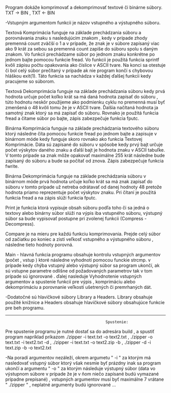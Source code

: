 Program dokáže komprimovať a dekomprimovať textové či binárne súbory. TXT -> BIN  , TXT <- BIN

-Vstupným argumentom funkcii je názov vstupného a výstupného súboru.

Textová Komprimácia funguje na základe prechádzania súboru a porovnávania znaku s nasledujúcim znakom , kedy v prípade zhody premenná count zväčší o 1 a v prípade, že znak je v súbore zapísaný viac ako 9 krát 
za sebou sa premenná count zapíše do súboru spolu s daným znakom. Vo funkcii prechádzame súbor po jednom znaku konkrétne po jednom bajte pomocou funkcie fread. 
Vo funkcii je použitá funkcia sprintf kvôli zápisu počtu opakovania ako číslice v ASCII tvare.
Na konci sa otestuje či bol celý súbor prečítaný v prípade ak nie program končí s chybovou hláškou exit(1). Táto funkcia sa nachádza v každej ďalšej funkcii kedy pracujeme so súborom.


Textová Dekomprimácia funguje na základe prechádzania súboru kedy prvá hodnota určuje počet koľko krát sa má daná hodnota zapísať do súboru , túto hodnotu neskôr použijeme ako podmienku cyklu no premenná musí byť zmenšená o 48 kvôli tomu že je v ASCII tvare. 
Ďalšia načítaná hodnota ja samotný znak ktorý sa má zapísať do súboru.
Rovnako je použitá funkcia fread a čítame súbor po bajte,  zápis zabezpečuje funkcia fputc.



Binárna Komprimácia funguje na základe prechádzania textového súboru ktorý následne číta pomocou funkcie fread po jednom bajte a zapisuje v binárnom móde kedy funguje skoro rovnako ako funkcia Textovej Komprimácie.
Dáta sú zapísané do súboru v spôsobe kedy prvý bajt určuje počet výskytov daného znaku a ďalší bajt je hodnota znaku v ASCII tabuľke. V tomto prípade sa znak môže opakovať maximálne 255 krát
následne bude zapísaný  do súboru a bude sa počítať od znova. Zápis zabezpečuje funkcia fwrite.


Binárna Dekomprimácia funguje na základe prechádzania súboru v binárnom móde prvá hodnota určuje koľko krát sa má znak zapísať do súboru v tomto prípade už netreba odrátavať od danej hodnoty 48 pretože hodnota priamo reprezentuje počet výskytov znaku.
Pri čítaní je použitá funkcia fread a na zápis slúži funkcia fputc. 

Print je funkcia ktorá vypisuje obsah súboru podľa toho či sa jedná o textovy alebo binárny súbor slúži na výpis iba vstupného súboru, výstupný súbor sa bude vypisovať postupne pri zvolenej funkcii (Compress - Decompress).

Compare je na mieru pre každú funkciu komprimovania. Prejde celý súbor od začiatku po koniec a zisti veľkosť vstupného a výstupného súboru , následne tieto hodnoty porovná.

Main - hlavná funkcia programu obsahuje kontrolu vstupných argumentov (počet , vstup ) ktoré následne vyhodnotí pomocou funckie strcmp. v prípade kedy chýba vstupný alebo výstupný súbor sa program ukončí, ak sú vstupne parametre odlišne od požadovaných parametrov tak v tom prípade sú ignorované .
ďalej nasleduje Vyhodnotenie vstupných argumentov a spustenie funkcií pre výpis , komprimáciu alebo dekomprimáciu  a porovnanie veľkostí  ušetrených či premrhaných  dát. 


-Dodatočné sú hlavičkové súbory Library a  Headers. Library obsahuje použité knižnice a Headers obsahuje hlavičkové súbory obsahujúce funkcie pre beh programu.



-----------------------------------------------------------------------------------------------------------------------------------------------------------

												Spustenie:


Pre spustenie programu je nutné dostať sa do adresára build , a spustiť program napríklad príkazom  ./zipper -i text.txt -o text2.txt , ./zipper -o text.txt -i text2.txt -d , ./zipper -i text.txt -o text2.zip -b , ./zipper -d -i text.zip -b -o text2.txt

-Na poradí argumentov nezáleží, okrem argumetu " -i " za ktorým má nasledovať vstupný súbor ktorý však nesmie byť prázdny inak sa program ukončí a argumentu " -o "  za ktorým následuje výstupný súbor (data vo výstupnom súbore v prípade že je v ňom niečo zapísané
budú vymazané prípadne prepísané) , vstupných argumentov musí byť maximálne 7  vrátane " ./zipper " , neplatné argumenty budú ignorované ... 
